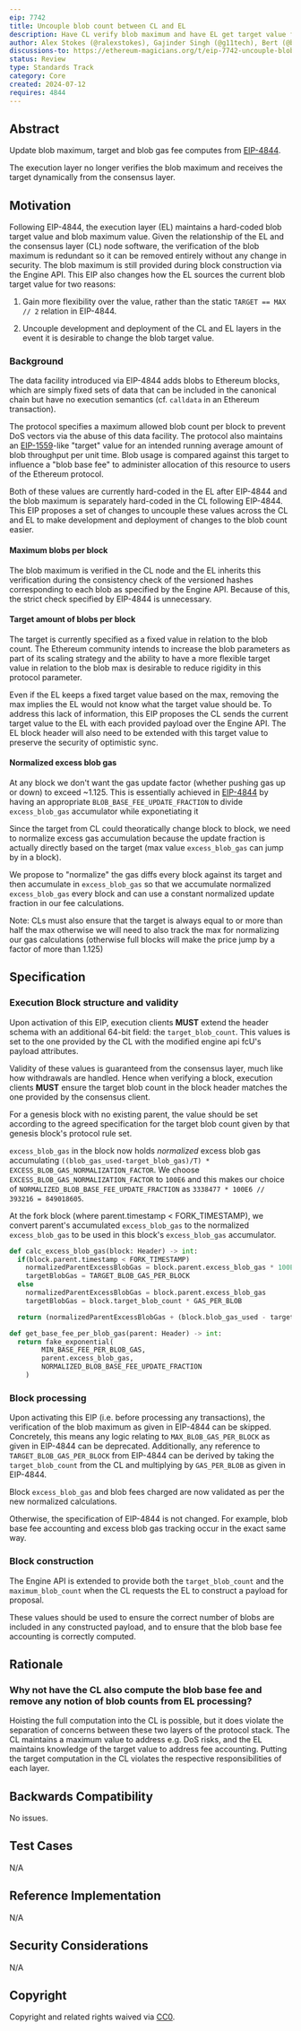 ```yaml
---
eip: 7742
title: Uncouple blob count between CL and EL
description: Have CL verify blob maximum and have EL get target value from CL
author: Alex Stokes (@ralexstokes), Gajinder Singh (@g11tech), Bert (@bkellerman)
discussions-to: https://ethereum-magicians.org/t/eip-7742-uncouple-blob-count-between-cl-and-el/20550
status: Review
type: Standards Track
category: Core
created: 2024-07-12
requires: 4844
---
```


## Abstract

Update blob maximum, target and blob gas fee computes from [EIP-4844](./eip-4844.md).

The execution layer no longer verifies the blob maximum and receives the target dynamically from the consensus layer.

## Motivation

Following EIP-4844, the execution layer (EL) maintains a hard-coded blob target value and blob maximum value. Given the relationship
of the EL and the consensus layer (CL) node software, the verification of the blob maximum is redundant so it can be removed
entirely without any change in security. The blob maximum is still provided during block construction via the Engine API.
This EIP also changes how the EL sources the current blob target value for two reasons:

1) Gain more flexibility over the value, rather than the static `TARGET == MAX // 2` relation in EIP-4844.

2) Uncouple development and deployment of the CL and EL layers in the event it is desirable to change the blob target value.

### Background

The data facility introduced via EIP-4844 adds blobs to Ethereum blocks, which are simply fixed sets of data that can be
included in the canonical chain but have no execution semantics (cf. `calldata` in an Ethereum transaction).

The protocol specifies a maximum allowed blob count per block to prevent DoS vectors via the abuse of this data facility.
The protocol also maintains an [EIP-1559](./eip-1559.md)-like "target" value for an intended running average amount of blob throughput per
unit time. Blob usage is compared against this target to influence a "blob base fee" to administer allocation of this
resource to users of the Ethereum protocol.

Both of these values are currently hard-coded in the EL after EIP-4844 and the blob maximum is separately hard-coded in
the CL following EIP-4844. This EIP proposes a set of changes to uncouple these values across the CL and EL to make development
and deployment of changes to the blob count easier.

#### Maximum blobs per block

The blob maximum is verified in the CL node and the EL inherits this verification during the consistency check of the versioned hashes corresponding to each blob as specified by the Engine API. Because of this, the strict check specified by EIP-4844 is unnecessary.

#### Target amount of blobs per block

The target is currently specified as a fixed value in relation to the blob count. The Ethereum community intends to increase the blob parameters as part of its scaling strategy and the ability to have a more flexible target value in relation to the blob max is desirable to reduce rigidity in this protocol parameter.

Even if the EL keeps a fixed target value based on the max, removing the max implies the EL would not know what the target value should be. To address this lack of information, this EIP proposes the CL sends the current target value to the EL with each provided payload over the Engine API. The EL block header will also need to be extended with this target value to preserve the security of optimistic sync.

#### Normalized excess blob gas

At any block we don't want the gas update factor (whether pushing gas up or down) to exceed ~1.125. This is essentially achieved in [EIP-4844](./eip-4844.md) by having an appropriate `BLOB_BASE_FEE_UPDATE_FRACTION` to divide `excess_blob_gas` accumulator while exponetiating it

Since the target from CL could theoratically change block to block, we need to normalize excess gas accumulation because the update fraction is actually directly based on the target (max value `excess_blob_gas` can jump by in a block).

We propose to "normalize" the gas diffs every block against its target and then accumulate in `excess_blob_gas` so that we accumulate normalized `excess_blob_gas` every block and can use a constant normalized update fraction in our fee calculations.

Note: CLs must also ensure that the target is always equal to or more than half the max otherwise we will need to also track the max for normalizing our gas calculations (otherwise full blocks will make the price jump by a factor of more than 1.125)

## Specification

### Execution Block structure and validity

Upon activation of this EIP, execution clients **MUST** extend the header schema with an
additional 64-bit field: the `target_blob_count`. This values is set to the one provided by the CL with the modified engine api fcU's payload attributes.

Validity of these values is guaranteed from the consensus layer, much like how withdrawals are handled. Hence when verifying a block, execution clients **MUST** ensure the target blob count in the block header matches the one provided by the consensus client.

For a genesis block with no existing parent, the value should be set according to the agreed specification for the target blob count given by that genesis block's protocol rule set.

`excess_blob_gas` in the block now holds _normalized_ excess blob gas accumulating `((blob_gas_used-target_blob_gas)/T) * EXCESS_BLOB_GAS_NORMALIZATION_FACTOR`. We choose `EXCESS_BLOB_GAS_NORMALIZATION_FACTOR` to `100E6` and this makes our choice of `NORMALIZED_BLOB_BASE_FEE_UPDATE_FRACTION` as `3338477 * 100E6 // 393216 = 849018605`.

At the fork block (where parent.timestamp < FORK_TIMESTAMP), we convert parent's accumulated `excess_blob_gas` to the normalized `excess_blob_gas` to be used in this block's `excess_blob_gas` accumulator.

```python
def calc_excess_blob_gas(block: Header) -> int:
  if(block.parent.timestamp < FORK_TIMESTAMP)
    normalizedParentExcessBlobGas = block.parent.excess_blob_gas * 100E6 // 393216
    targetBlobGas = TARGET_BLOB_GAS_PER_BLOCK
  else
    normalizedParentExcessBlobGas = block.parent.excess_blob_gas
    targetBlobGas = block.target_blob_count * GAS_PER_BLOB

  return (normalizedParentExcessBlobGas + (block.blob_gas_used - targetBlobGas) * 100E6 // NORMALIZED_BLOB_BASE_FEE_UPDATE_FRACTION)

def get_base_fee_per_blob_gas(parent: Header) -> int:
  return fake_exponential(
        MIN_BASE_FEE_PER_BLOB_GAS,
        parent.excess_blob_gas,
        NORMALIZED_BLOB_BASE_FEE_UPDATE_FRACTION
    )
```

### Block processing

Upon activating this EIP (i.e. before processing any transactions),
the verification of the blob maximum as given in EIP-4844 can be skipped. Concretely, this means any logic relating
to `MAX_BLOB_GAS_PER_BLOCK` as given in EIP-4844 can be deprecated.
Additionally, any reference to `TARGET_BLOB_GAS_PER_BLOCK` from EIP-4844 can be derived by taking the `target_blob_count` from the CL and multiplying by `GAS_PER_BLOB` as given in EIP-4844.

Block `excess_blob_gas` and blob fees charged are now validated as per the new normalized calculations.

Otherwise, the specification of EIP-4844 is not changed. For example, blob base fee accounting and excess blob gas tracking occur in the exact same way.

### Block construction

The Engine API is extended to provide both the `target_blob_count` and the `maximum_blob_count` when the CL requests the EL to construct a payload for proposal.

These values should be used to ensure the correct number of blobs are included in any constructed payload, and to ensure that the blob base fee accounting is correctly computed.

## Rationale

### Why not have the CL also compute the blob base fee and remove any notion of blob counts from EL processing?

Hoisting the full computation into the CL is possible, but it does violate the separation of concerns between these two layers of the protocol stack.
The CL maintains a maximum value to address e.g. DoS risks, and the EL maintains knowledge of the target value to address fee accounting.
Putting the target computation in the CL violates the respective responsibilities of each layer.

## Backwards Compatibility

No issues.

## Test Cases

N/A

## Reference Implementation

N/A

## Security Considerations

N/A

## Copyright

Copyright and related rights waived via [CC0](../LICENSE.md).
